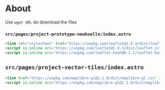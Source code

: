 # About

Use `wget URL` do download the files

### `src/pages/project-prototype-neukoelln/index.astro`

```html
<link rel="stylesheet" href="https://unpkg.com/leaflet@1.9.3/dist/leaflet.css" />
<script is:inline src="https://unpkg.com/leaflet@1.9.3/dist/leaflet.js"></script>
<script is:inline src="https://unpkg.com/leaflet-hash@0.2.1/leaflet-hash.js"></script>
```

## `src/pages/project-vector-tiles/index.astro`

```html
<link href="https://unpkg.com/maplibre-gl@2.1.9/dist/maplibre-gl.css" rel="stylesheet" />
<script is:inline src="https://unpkg.com/maplibre-gl@2.1.9/dist/maplibre-gl.js"></script>
```
